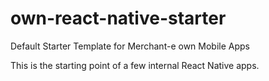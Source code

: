 # own-react-native-starter
Default Starter Template for Merchant-e own Mobile Apps

This is the starting point of a few internal React Native apps. 
